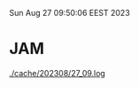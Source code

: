 Sun Aug 27 09:50:06 EEST 2023
# JAM
<a href='./cache/202308/27_09.log'>./cache/202308/27_09.log</a>
